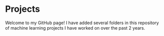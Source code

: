 # Projects

Welcome to my GitHub page! I have added several folders in this repository of machine learning projects I have worked on over the past 2 years. 
